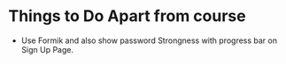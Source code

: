 # Things to Do Apart from course

- Use Formik and also show password Strongness with progress bar on Sign Up Page.
